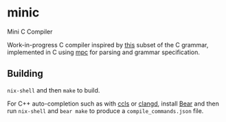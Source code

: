# minic
Mini C Compiler

Work-in-progress C compiler inspired by [this](https://github.com/ayazhafiz/ccc/tree/l2/parsers/L2) subset of the C grammar, implemented in C using [mpc](https://github.com/orangeduck/mpc) for parsing and grammar specification.

## Building

`nix-shell` and then `make` to build. 

For C++ auto-completion such as with [ccls](https://github.com/MaskRay/ccls) or [clangd](https://github.com/clangd/clangd), install [Bear](https://github.com/rizsotto/Bear) and then run `nix-shell` and `bear make` to produce a `compile_commands.json` file.

